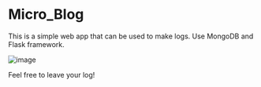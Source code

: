 # Micro_Blog

This is a simple web app that can be used to make logs. Use MongoDB and Flask framework. 

![image](https://user-images.githubusercontent.com/70031233/134812785-761ff7ff-028b-49fa-8a67-c0664616176e.png)

Feel free to leave your log!
